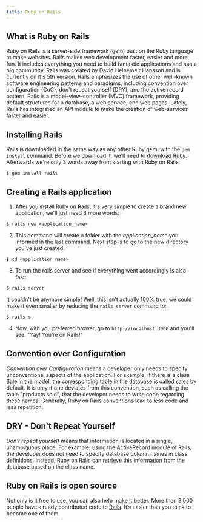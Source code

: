 ```yaml
---
title: Ruby on Rails
---
```


## What is Ruby on Rails
Ruby on Rails is a server-side framework (gem) built on the Ruby language to make websites. Rails makes web development faster, easier and more fun. It includes everything you need to build fantastic applications and has a big community. Rails was created by David Heinemeir Hansson and is currently on it's 5th version. Rails emphasizes the use of other well-known software engineering patterns and paradigms, including convention over configuration (CoC), don't repeat yourself (DRY), and the active record pattern. Rails is a model–view–controller (MVC) framework, providing default structures for a database, a web service, and web pages. Lately, Rails has integrated an API module to make the creation of web-services faster and easier.

## Installing Rails
Rails is downloaded in the same way as any other Ruby gem: with the `gem install` command. Before we download it, we'll need to <a href='https://www.ruby-lang.org' target='_blank' rel='nofollow'>download Ruby</a>. Afterwards we're only 3 words away from starting with Ruby on Rails:

```shell
$ gem install rails
```
## Creating a Rails application

1. After you install Ruby on Rails, it's very simple to create a brand new application, we'll just need 3 more words:
```shell
$ rails new <application_name>
```

2. This command will create a folder with the *application_name* you informed in the last command. Next step is to go to the new directory you've just created:
```shell
$ cd <application_name>
```

3. To run the rails server and see if everything went accordingly is also fast:
```shell
$ rails server
```
It couldn't be anymore simple! Well, this isn't actually 100% true, we could make it even smaller by reducing the `rails server` command to:
```shell
$ rails s
```
4. Now, with you preferred brower, go to `http://localhost:3000` and you'll see: "Yay! You’re on Rails!"

## Convention over Configuration
*Convention over Configuration* means a developer only needs to specify unconventional aspects of the application. For example, if there is a class Sale in the model, the corresponding table in the database is called sales by default. It is only if one deviates from this convention, such as calling the table "products sold", that the developer needs to write code regarding these names. Generally, Ruby on Rails conventions lead to less code and less repetition.

## DRY - Don't Repeat Yourself
*Don't repeat yourself* means that information is located in a single, unambiguous place. For example, using the ActiveRecord module of Rails, the developer does not need to specify database column names in class definitions. Instead, Ruby on Rails can retrieve this information from the database based on the class name.

## Ruby on Rails is open source 
Not only is it free to use, you can also help make it better. More than 3,000 people have already contributed code to <a href='https://github.com/rails/rails' target='_blank' rel='nofollow'>Rails</a>. It’s easier than you think to become one of them.
